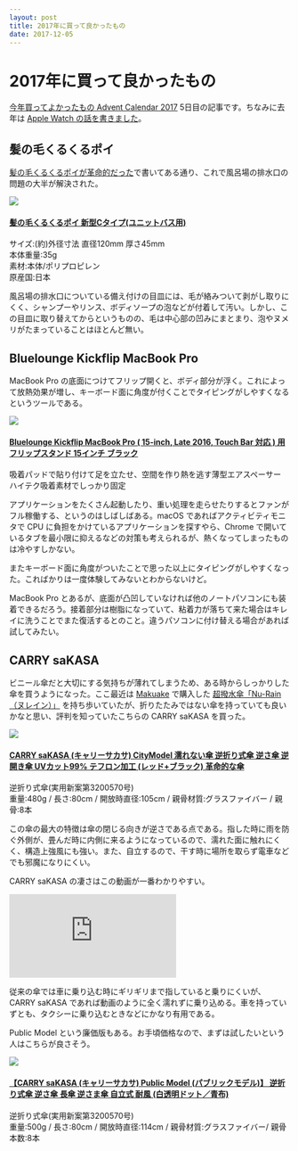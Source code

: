```yaml
---
layout: post
title: 2017年に買って良かったもの
date: 2017-12-05
---
```


# 2017年に買って良かったもの

[今年買ってよかったもの Advent Calendar 2017](https://adventar.org/calendars/2240) 5日目の記事です。ちなみに去年は [Apple Watch の話を書きました](/posts/2016/apple-watch-series-2.html)。

## 髪の毛くるくるポイ

[髪の毛くるくるポイが革命的だった](/posts/2017/hair-kurukuru-poi.html)で書いてある通り、これで風呂場の排水口の問題の大半が解決された。

<div class="Media Media--affiliate">
  <img class="Media__Figure" src="https://images-na.ssl-images-amazon.com/images/I/81q-bt0I%2B0L._SX425_.jpg">
  <div class="Media__Body">
    <a href="https://www.amazon.co.jp/dp/B009PDG7UK/?tag=1000ch-22" target="_blank">
      <h4 class="Media__Title">髪の毛くるくるポイ 新型Cタイプ(ユニットバス用)</h4>
    </a>
    <p>
      サイズ:(約)外径寸法 直径120mm 厚さ45mm<br>
      本体重量:35g<br>
      素材:本体/ポリプロピレン<br>
      原産国:日本
    </p>
  </div>
</div>

風呂場の排水口についている備え付けの目皿には、毛が絡みついて剥がし取りにくく、シャンプーやリンス、ボディソープの泡などが付着して汚い。しかし、この目皿に取り替えてからというものの、毛は中心部の凹みにまとまり、泡やヌメリがたまっていることはほとんど無い。

## Bluelounge Kickflip MacBook Pro

MacBook Pro の底面につけてフリップ開くと、ボディ部分が浮く。これによって放熱効果が増し、キーボード面に角度が付くことでタイピングがしやすくなるというツールである。

<div class="Media Media--affiliate">
  <img class="Media__Figure" src="https://images-na.ssl-images-amazon.com/images/I/51DTSbVR5BL._SX654_.jpg">
  <div class="Media__Body">
    <a href="https://www.amazon.co.jp/dp/B00LGLAFIO/?tag=1000ch-22" target="_blank">
      <h4 class="Media__Title">Bluelounge Kickflip MacBook Pro ( 15-inch, Late 2016, Touch Bar 対応 ) 用フリップスタンド 15インチ ブラック</h4>
    </a>
    <p>
      吸着パッドで貼り付けて足を立たせ、空間を作り熱を逃す薄型エアスペーサー<br>
      ハイテク吸着素材でしっかり固定
    </p>
  </div>
</div>

アプリケーションをたくさん起動したり、重い処理を走らせたりするとファンがフル稼働する、というのはしばしばある。macOS であればアクティビティモニタで CPU に負担をかけているアプリケーションを探すやら、Chrome で開いているタブを最小限に抑えるなどの対策も考えられるが、熱くなってしまったものは冷やすしかない。

またキーボード面に角度がついたことで思った以上にタイピングがしやすくなった。こればかりは一度体験してみないとわからないけど。

MacBook Pro とあるが、底面が凸凹していなければ他のノートパソコンにも装着できるだろう。接着部分は樹脂になっていて、粘着力が落ちて来た場合はキレイに洗うことでまた復活するとのこと。違うパソコンに付け替える場合があれば試してみたい。　

## CARRY saKASA

ビニール傘だと大切にする気持ちが薄れてしまうため、ある時からしっかりした傘を買うようになった。ここ最近は [Makuake](https://www.makuake.com/) で購入した [超撥水傘「Nu-Rain（ヌレイン）」](/posts/2016/nu-rain.html) を持ち歩いていたが、折りたたみではない傘を持っていても良いかなと思い、評判を知っていたこちらの CARRY saKASA を買った。

<div class="Media Media--affiliate">
  <img class="Media__Figure" src="https://images-na.ssl-images-amazon.com/images/I/8165ATdiNpL._SX654_.jpg">
  <div class="Media__Body">
    <a href="https://www.amazon.co.jp/dp/B01AHH1P7M/?tag=1000ch-22" target="_blank">
      <h4 class="Media__Title">CARRY saKASA (キャリーサカサ) CityModel 濡れない傘 逆折り式傘 逆さ傘 逆開き傘 UVカット99% テフロン加工 (レッド+ブラック) 革命的な傘</h4>
    </a>
    <p>
      逆折り式傘(実用新案第3200570号)<br>
      重量:480g / 長さ:80cm / 開放時直径:105cm / 親骨材質:グラスファイバー / 親骨:8本
    </p>
  </div>
</div>

この傘の最大の特徴は傘の閉じる向きが逆さである点である。指した時に雨を防ぐ外側が、畳んだ時に内側に来るようになっているので、濡れた面に触れにくく、構造上強風にも強い。また、自立するので、干す時に場所を取らず電車などでも邪魔になりにくい。

CARRY saKASA の凄さはこの動画が一番わかりやすい。

<div class="YouTube">
  <iframe 
    src="https://www.youtube.com/embed/6QINHrq1vyw?start=180" 
    frameborder="0" 
    allowfullscreen>
  </iframe>
</div>

従来の傘では車に乗り込む時にギリギリまで指していると乗りにくいが、CARRY saKASA であれば動画のように全く濡れずに乗り込める。車を持っていずとも、タクシーに乗り込むときなどにかなり有用である。

Public Model という廉価版もある。お手頃価格なので、まずは試したいという人はこちらが良さそう。

<div class="Media Media--affiliate">
  <img class="Media__Figure" src="https://images-na.ssl-images-amazon.com/images/I/81N%2Bu%2B8vfdL._SX654_.jpg">
  <div class="Media__Body">
    <a href="https://www.amazon.co.jp/dp/B06XT9ZHHB/?tag=1000ch-22" target="_blank">
      <h4 class="Media__Title">【CARRY saKASA (キャリーサカサ) Public Model (パブリックモデル)】 逆折り式傘 逆さ傘 長傘 逆さま傘 自立式 耐風 (白透明ドット／青布)</h4>
    </a>
    <p>
      逆折り式傘(実用新案第3200570号)<br>
      重量:500g / 長さ:80cm / 開放時直径:114cm / 親骨材質:グラスファイバー/ 親骨本数:8本
    </p>
  </div>
</div>
